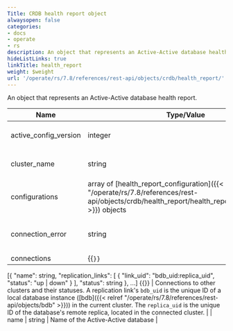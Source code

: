 ```yaml
---
Title: CRDB health report object
alwaysopen: false
categories:
- docs
- operate
- rs
description: An object that represents an Active-Active database health report.
hideListLinks: true
linkTitle: health_report
weight: $weight
url: '/operate/rs/7.8/references/rest-api/objects/crdb/health_report/'
---
```


An object that represents an Active-Active database health report.

| Name | Type/Value | Description |
|------|------------|-------------|
| active_config_version | integer | Active configuration version |
| cluster_name | string | Name of local Active-Active cluster |
| configurations | array of [health_report_configuration]({{< relref "/operate/rs/7.8/references/rest-api/objects/crdb/health_report/health_report_configuration" >}}) objects | Stored database configurations |
| connection_error | string | Error string if remote cluster is not available |
| connections | {{<code>}}
[{
  "name": string,
  "replication_links": [ 
    {
      "link_uid": "bdb_uid:replica_uid", 
      "status": "up | down" 
    } ],
  "status": string
}, ...] {{</code>}} | Connections to other clusters and their statuses. A replication link's `bdb_uid` is the unique ID of a local database instance ([bdb]({{< relref "/operate/rs/7.8/references/rest-api/objects/bdb" >}})) in the current cluster. The `replica_uid` is the unique ID of the database's remote replica, located in the connected cluster. |
| name | string | Name of the Active-Active database |
